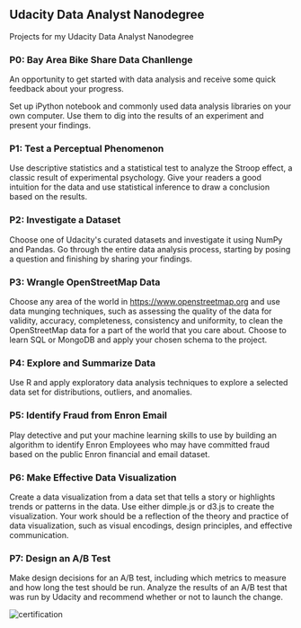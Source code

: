 ## Udacity Data Analyst Nanodegree
Projects for my Udacity Data Analyst Nanodegree

### P0: Bay Area Bike Share Data Chanllenge
An opportunity to get started with data analysis and receive some quick feedback about your progress.

Set up iPython notebook and commonly used data analysis libraries on your own computer. Use them to dig into the results of an experiment and present your findings.

### P1: Test a Perceptual Phenomenon
Use descriptive statistics and a statistical test to analyze the Stroop effect, a classic result of experimental psychology. Give your readers a good intuition for the data and use statistical inference to draw a conclusion based on the results.


### P2: Investigate a Dataset
Choose one of Udacity's curated datasets and investigate it using NumPy and Pandas. Go through the entire data analysis process, starting by posing a question and finishing by sharing your findings.

### P3: Wrangle OpenStreetMap Data
Choose any area of the world in https://www.openstreetmap.org and use data munging techniques, such as assessing the quality of the data for validity, accuracy, completeness, consistency and uniformity, to clean the OpenStreetMap data for a part of the world that you care about. Choose to learn SQL or MongoDB and apply your chosen schema to the project.

### P4: Explore and Summarize Data
Use R and apply exploratory data analysis techniques to explore a selected data set for distributions, outliers, and anomalies.


### P5: Identify Fraud from Enron Email
Play detective and put your machine learning skills to use by building an algorithm to identify Enron Employees who may have committed fraud based on the public Enron financial and email dataset.

### P6: Make Effective Data Visualization
Create a data visualization from a data set that tells a story or highlights trends or patterns in the data. Use either dimple.js or d3.js to create the visualization. Your work should be a reflection of the theory and practice of data visualization, such as visual encodings, design principles, and effective communication.

### P7: Design an A/B Test
Make design decisions for an A/B test, including which metrics to measure and how long the test should be run. Analyze the results of an A/B test that was run by Udacity and recommend whether or not to launch the change.


![certification](https://github.com/BangShen/udacity-project-solutions/blob/master/certificate.PNG)